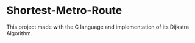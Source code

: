 # Shortest-Metro-Route
This project made with the C language and implementation of its Dijkstra Algorithm. 
